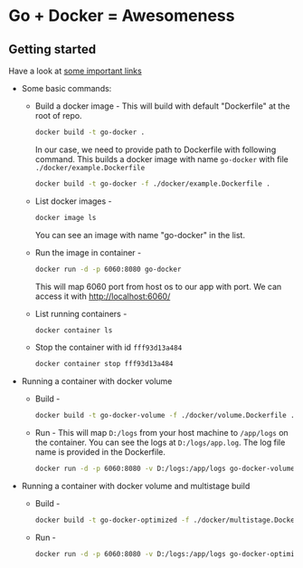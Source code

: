 # Go + Docker = Awesomeness

## Getting started

Have a look at [some important links](/docs/README.md)

- Some basic commands:

  - Build a docker image -
    This will build with default "Dockerfile" at the root of repo.

    ```bash
    docker build -t go-docker .
    ```

    In our case, we need to provide path to Dockerfile with following command.
    This builds a docker image with name `go-docker` with file `./docker/example.Dockerfile`

    ```bash
    docker build -t go-docker -f ./docker/example.Dockerfile .
    ```

  - List docker images -

    ```bash
    docker image ls
    ```

    You can see an image with name "go-docker" in the list.

  - Run the image in container -

    ```bash
    docker run -d -p 6060:8080 go-docker
    ```

    This will map 6060 port from host os to our app with port. We can access it with <http://localhost:6060/>

  - List running containers -

    ```bash
    docker container ls
    ```

  - Stop the container with id `fff93d13a484`

    ```bash
    docker container stop fff93d13a484
    ```

- Running a container with docker volume

  - Build -

    ```bash
    docker build -t go-docker-volume -f ./docker/volume.Dockerfile .
    ```

  - Run -
    This will map `D:/logs` from your host machine to `/app/logs` on the container.
    You can see the logs at `D:/logs/app.log`. The log file name is provided in the Dockerfile.

    ```bash
    docker run -d -p 6060:8080 -v D:/logs:/app/logs go-docker-volume
    ```

- Running a container with docker volume and multistage build

  - Build -

    ```bash
    docker build -t go-docker-optimized -f ./docker/multistage.Dockerfile .
    ```

  - Run -

    ```bash
    docker run -d -p 6060:8080 -v D:/logs:/app/logs go-docker-optimized
    ```
